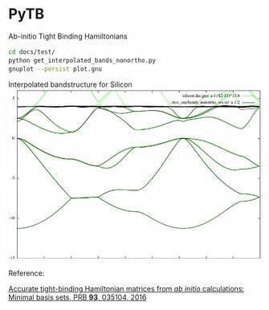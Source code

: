 # PyTB
Ab-initio Tight Binding Hamiltonians

```bash
cd docs/test/
python get_interpolated_bands_nonortho.py
gnuplot --persist plot.gnu
```

Interpolated bandstructure for Silicon
![](./docs/test/plot.png)

Reference:   

[Accurate tight-binding Hamiltonian matrices from *ab initio* calculations: Minimal basis sets, PRB **93**, 035104, 2016](http://journals.aps.org/prb/abstract/10.1103/PhysRevB.93.035104)
